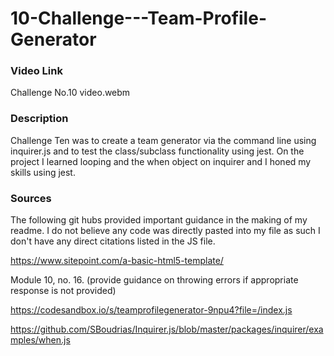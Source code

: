 # 10-Challenge---Team-Profile-Generator

### Video Link

Challenge No.10 video.webm

### Description 

Challenge Ten was to create a team generator via the command line using inquirer.js and to test the class/subclass functionality using jest. On the project I learned looping and the when object on inquirer and I honed my skills using jest. 

### Sources

The following git hubs provided important guidance in the making of my readme. I do not believe any code was directly pasted into my file as such I don't have any direct citations listed in the JS file.

https://www.sitepoint.com/a-basic-html5-template/

Module 10, no. 16. (provide guidance on throwing errors if appropriate response is not provided)

https://codesandbox.io/s/teamprofilegenerator-9npu4?file=/index.js

https://github.com/SBoudrias/Inquirer.js/blob/master/packages/inquirer/examples/when.js
   

